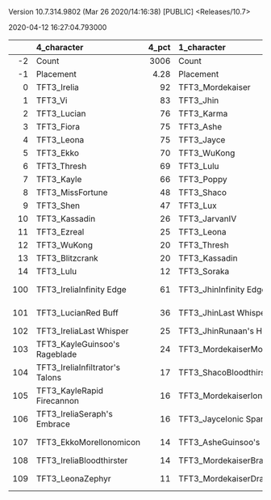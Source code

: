 Version 10.7.314.9802 (Mar 26 2020/14:16:38) [PUBLIC] <Releases/10.7>

2020-04-12 16:27:04.793000

|     | 4_character                     |   4_pct | 1_character                    |   1_pct | 3_character                      |   3_pct | 5_character                      |   5_pct | 2_character                      |   2_pct |
|----:|:--------------------------------|--------:|:-------------------------------|--------:|:---------------------------------|--------:|:---------------------------------|--------:|:---------------------------------|--------:|
|  -2 | Count                           | 3006    | Count                          | 1410    | Count                            | 1247    | Count                            | 1868    | Count                            | 2043    |
|  -1 | Placement                       |    4.28 | Placement                      |    4.44 | Placement                        |    4.46 | Placement                        |    4.47 | Placement                        |    4.48 |
|   0 | TFT3_Irelia                     |   92    | TFT3_Mordekaiser               |   99    | TFT3_Syndra                      |   99    | TFT3_Blitzcrank                  |  100    | TFT3_Rumble                      |  100    |
|   1 | TFT3_Vi                         |   83    | TFT3_Jhin                      |   98    | TFT3_Ahri                        |   99    | TFT3_ChoGath                     |  100    | TFT3_Annie                       |  100    |
|   2 | TFT3_Lucian                     |   76    | TFT3_Karma                     |   96    | TFT3_Zoe                         |   98    | TFT3_Vi                          |   99    | TFT3_Shaco                       |   99    |
|   3 | TFT3_Fiora                      |   75    | TFT3_Ashe                      |   93    | TFT3_Lux                         |   81    | TFT3_Malphite                    |   99    | TFT3_KaiSa                       |   99    |
|   4 | TFT3_Leona                      |   75    | TFT3_Jayce                     |   70    | TFT3_Neeko                       |   72    | TFT3_Jinx                        |   52    | TFT3_Fizz                        |   99    |
|   5 | TFT3_Ekko                       |   70    | TFT3_WuKong                    |   70    | TFT3_Soraka                      |   70    | TFT3_Ezreal                      |   52    | TFT3_Lux                         |   74    |
|   6 | TFT3_Thresh                     |   69    | TFT3_Lulu                      |   67    | TFT3_Poppy                       |   61    | TFT3_VelKoz                      |   49    | TFT3_KhaZix                      |   66    |
|   7 | TFT3_Kayle                      |   66    | TFT3_Poppy                     |   45    | TFT3_VelKoz                      |   53    | TFT3_KhaZix                      |   49    | TFT3_Ekko                        |   28    |
|   8 | TFT3_MissFortune                |   48    | TFT3_Shaco                     |   32    | TFT3_Annie                       |   37    | TFT3_MissFortune                 |   46    | TFT3_Karma                       |   27    |
|   9 | TFT3_Shen                       |   47    | TFT3_Lux                       |   31    | TFT3_Rumble                      |   29    | TFT3_TwistedFate                 |   38    | TFT3_Kayle                       |   17    |
|  10 | TFT3_Kassadin                   |   26    | TFT3_JarvanIV                  |   30    | TFT3_Fizz                        |   28    | TFT3_Graves                      |   32    | TFT3_MissFortune                 |    4    |
|  11 | TFT3_Ezreal                     |   25    | TFT3_Leona                     |   24    | TFT3_Lulu                        |   19    | TFT3_Lucian                      |   25    | TFT3_Gangplank                   |    3    |
|  12 | TFT3_WuKong                     |   20    | TFT3_Thresh                    |   12    | TFT3_Karma                       |    6    | TFT3_Lulu                        |    9    | TFT3_Lulu                        |    2    |
|  13 | TFT3_Blitzcrank                 |   20    | TFT3_Kassadin                  |   11    | TFT3_TwistedFate                 |    4    | TFT3_Lux                         |    7    | TFT3_Jhin                        |    2    |
|  14 | TFT3_Lulu                       |   12    | TFT3_Soraka                    |    6    | TFT3_Gangplank                   |    4    | TFT3_AurelionSol                 |    6    | TFT3_VelKoz                      |    2    |
| 100 | TFT3_IreliaInfinity Edge        |   61    | TFT3_JhinInfinity Edge         |   57    | TFT3_SyndraSeraph's Embrace      |   97    | TFT3_VelKozSeraph's Embrace      |   42    | TFT3_ShacoBloodthirster          |   55    |
| 101 | TFT3_LucianRed Buff             |   36    | TFT3_JhinLast Whisper          |   47    | TFT3_SyndraRabadon's Deathcap    |   28    | TFT3_JinxRed Buff                |   32    | TFT3_KaiSaMorellonomicon         |   52    |
| 102 | TFT3_IreliaLast Whisper         |   25    | TFT3_JhinRunaan's Hurricane    |   30    | TFT3_NeekoIonic Spark            |   21    | TFT3_VelKozMorellonomicon        |   27    | TFT3_ShacoInfinity Edge          |   50    |
| 103 | TFT3_KayleGuinsoo's Rageblade   |   24    | TFT3_MordekaiserMorellonomicon |   22    | TFT3_SyndraChalice of Favor      |   21    | TFT3_VelKozQuicksilver           |   26    | TFT3_KaiSaSeraph's Embrace       |   40    |
| 104 | TFT3_IreliaInfiltrator's Talons |   17    | TFT3_ShacoBloodthirster        |   14    | TFT3_NeekoZz'Rot Portal          |   21    | TFT3_VelKozRabadon's Deathcap    |   18    | TFT3_KaiSaDemolitionist's Charge |   30    |
| 105 | TFT3_KayleRapid Firecannon      |   16    | TFT3_MordekaiserIonic Spark    |   13    | TFT3_VelKozStar Guardian's Charm |   13    | TFT3_ChoGathIonic Spark          |   15    | TFT3_RumbleQuicksilver           |   28    |
| 106 | TFT3_IreliaSeraph's Embrace     |   16    | TFT3_JayceIonic Spark          |   12    | TFT3_NeekoQuicksilver            |   13    | TFT3_ChoGathMorellonomicon       |   14    | TFT3_ShacoLast Whisper           |   24    |
| 107 | TFT3_EkkoMorellonomicon         |   14    | TFT3_AsheGuinsoo's Rageblade   |   11    | TFT3_SyndraJeweled Gauntlet      |   13    | TFT3_BlitzcrankZephyr            |   12    | TFT3_RumbleTitan's Resolve       |   21    |
| 108 | TFT3_IreliaBloodthirster        |   14    | TFT3_MordekaiserBramble Vest   |   10    | TFT3_NeekoMorellonomicon         |   13    | TFT3_JinxRunaan's Hurricane      |   12    | TFT3_RumbleBramble Vest          |   17    |
| 109 | TFT3_LeonaZephyr                |   11    | TFT3_MordekaiserDragon's Claw  |   10    | TFT3_VelKozMorellonomicon        |   12    | TFT3_MissFortuneSeraph's Embrace |   11    | TFT3_KaiSaLuden's Echo           |   16    |
